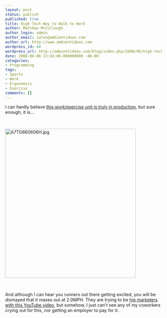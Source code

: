 ```yaml
---
layout: post
status: publish
published: true
title: High Tech Way to Walk to Work
author: Matthew McCullough
author_login: admin
author_email: sales@ambientideas.com
author_url: http://www.ambientideas.com
wordpress_id: 44
wordpress_url: http://ambientideas.com/blog/index.php/2008/06/high-tech-way-to-walk-to-work/
date: 2008-06-08 13:43:00.000000000 -06:00
categories:
- Programming
tags:
- Sports
- Work
- Ergonomics
- Exercise
comments: []
---
```

<p>I can hardly believe <a href="http://www.details-worktools.com/product_details.php?pid=740" target="_blank">this work/exercise unit is truly in production</a>, but sure enough, it is...</p><br /><p><img src="http://farm4.static.flickr.com/3137/2561422647_a5ca6fcceb.jpg" width="420" height="480" alt="A7TG660606H.jpg" /></p><br /><p>And although I can hear you runners out there getting excited, you will be dismayed that it maxes out at 2.0MPH. They are trying to be <a href="http://www.youtube.com/v/miqCAUVZBbI" target="_blank">hip marketers with this YouTube video</a>, but somehow, I just can't see any of my coworkers crying out for this, nor getting an employer to pay for it.</p><br /><br />
